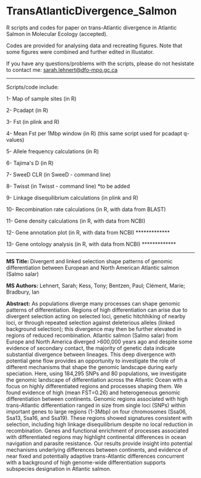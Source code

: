 # TransAtlanticDivergence_Salmon

R scripts and codes for paper on trans-Atlantic divergence in Atlantic Salmon in Molecular Ecology (accepted).

Codes are provided for analysing data and recreating figures. Note that some figures were combined and further edited in Illustator.

If you have any questions/problems with the scripts, please do not hesistate to contact me: sarah.lehnert@dfo-mpo.gc.ca

-----

Scripts/code include:

1- Map of sample sites (in R)

2- Pcadapt (in R)

3- Fst (in plink and R)

4- Mean Fst per 1Mbp window (in R) (this same script used for pcadapt q-values)

5- Allele frequency calculations (in R)

6- Tajima's D (in R)

7- SweeD CLR (in SweeD - command line)

8- Twisst (in Twisst - command line) *to be added

9- Linkage disequilibrium calculations (in plink and R)

10- Recombination rate calculations (in R, with data from BLAST)

11- Gene density calculations (in R, with data from NCBI)

12- Gene annotation plot (in R, with data from NCBI) *************

13- Gene ontology analysis (in R, with data from NCBI) *************

-----

<b>MS Title: </b>Divergent and linked selection shape patterns of genomic differentiation between European and North American Atlantic salmon (Salmo salar)

<b>MS Authors:</b> Lehnert, Sarah; Kess, Tony; Bentzen, Paul; Clément, Marie; Bradbury, Ian

<b>Abstract:</b> As populations diverge many processes can shape genomic patterns of differentiation. Regions of high differentiation can arise due to divergent selection acting on selected loci, genetic hitchhiking of nearby loci, or through repeated selection against deleterious alleles (linked background selection); this divergence may then be further elevated in regions of reduced recombination. Atlantic salmon (Salmo salar) from Europe and North America diverged >600,000 years ago and despite some evidence of secondary contact, the majority of genetic data indicate substantial divergence between lineages. This deep divergence with potential gene flow provides an opportunity to investigate the role of different mechanisms that shape the genomic landscape during early speciation. Here, using 184,295 SNPs and 80 populations, we investigate the genomic landscape of differentiation across the Atlantic Ocean with a focus on highly differentiated regions and processes shaping them. We found evidence of high (mean FST=0.26) and heterogeneous genomic differentiation between continents. Genomic regions associated with high trans-Atlantic differentiation ranged in size from single loci (SNPs) within important genes to large regions (1-3Mbp) on four chromosomes (Ssa06, Ssa13, Ssa16, and Ssa19). These regions showed signatures consistent with selection, including high linkage disequilibrium despite no local reduction in recombination. Genes and functional enrichment of processes associated with differentiated regions may highlight continental differences in ocean navigation and parasite resistance. Our results provide insight into potential mechanisms underlying differences between continents, and evidence of near fixed and potentially adaptive trans-Atlantic differences concurrent with a background of high genome-wide differentiation supports subspecies designation in Atlantic salmon.
